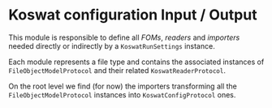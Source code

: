 # Koswat configuration Input / Output

This module is responsible to define all _FOMs_, _readers_ and _importers_ needed directly or indirectly by a `KoswatRunSettings` instance.

Each module represents a file type and contains the associated instances of `FileObjectModelProtocol` and their related `KoswatReaderProtocol`.

On the root level we find (for now) the importers transforming all the `FileObjectModelProtocol` instances into `KoswatConfigProtocol` ones.